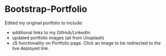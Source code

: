 # Bootstrap-Portfolio

Edited my original portfolio to include:

<ul>
<li>additional links to my GitHub/LinkedIn</li>
<li>updated portfolio images (all from Unsplash)</li>
<li>JS functionality on Portfolio page. Click an image to be redirected to the live deployed link.</li>
</ul>
